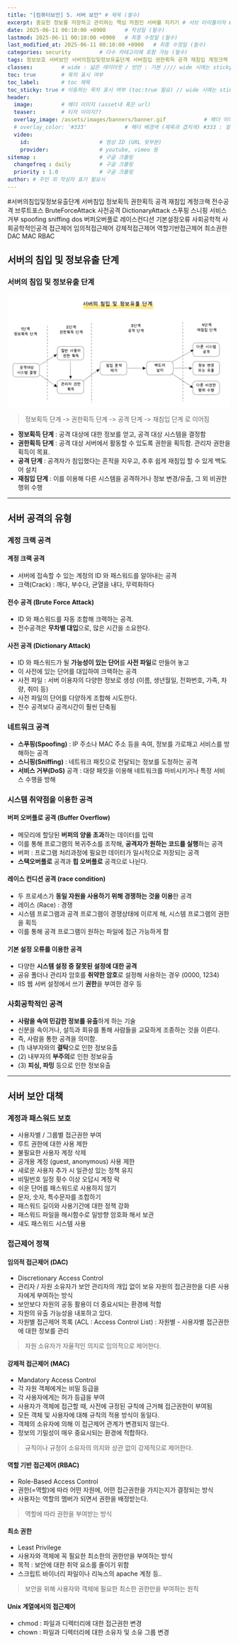 ```yaml
---
title: "[컴퓨터보안] 5. 서버 보안" # 제목 (필수)
excerpt: 중요한 정보를 저장하고 관리하는 핵심 자원인 서버를 지키기 # 서브 타이틀이자 meta description (필수)
date: 2025-06-11 00:10:00 +0900      # 작성일 (필수)
lastmod: 2025-06-11 00:10:00 +0900   # 최종 수정일 (필수)
last_modified_at: 2025-06-11 00:10:00 +0900   # 최종 수정일 (필수)
categories: security         # 다수 카테고리에 포함 가능 (필수)
tags: 정보보호 서버보안 서버의침입및정보유출단계 서버침입 권한획득 공격 재침입 계정크랙 전수공격 브루트포스 사전공격 스푸핑 스니핑 서비스거부 버퍼오버플로 레이스컨디션 기본설정오류 사회공학적 접근제어 임의적접근제어 강제적접근제어 역할기반접근제어 역할기반 최소권한                    # 태그 복수개 가능 (필수)
classes:         # wide : 넓은 레이아웃 / 빈칸 : 기본 //// wide 시에는 sticky toc 불가
toc: true        # 목차 표시 여부
toc_label:       # toc 제목
toc_sticky: true # 이동하는 목차 표시 여부 (toc:true 필요) // wide 시에는 sticky toc 불가
header: 
  image:         # 헤더 이미지 (asset내 혹은 url)
  teaser:        # 티저 이미지??
  overlay_image: /assets/images/banners/banner.gif            # 헤더 이미지 (제목과 겹치게)
  # overlay_color: '#333'            # 헤더 배경색 (제목과 겹치게) #333 : 짙은 회색 (필수)
  video:
    id:                      # 영상 ID (URL 뒷부분)
    provider:                # youtube, vimeo 등
sitemap :                    # 구글 크롤링
  changefreq : daily         # 구글 크롤링
  priority : 1.0             # 구글 크롤링
author: # 주인 외 작성자 표기 필요시
---
```

<!--postNo: 20250611_001-->

<span class="ttag">#서버의침입및정보유출단계</span> <span class="ttag">서버침입</span> <span class="ttag">정보획득</span> <span class="ttag">권한획득</span> <span class="ttag">공격</span> <span class="ttag">재침입</span> <span class="ttag">계정크랙</span> <span class="ttag">전수공격</span> <span class="ttag">브루트포스</span> <span class="ttag">BruteForceAttack</span> <span class="ttag">사전공격</span> <span class="ttag">DictionaryAttack</span> <span class="ttag">스푸핑</span> <span class="ttag">스니핑</span> <span class="ttag">서비스거부</span> <span class="ttag">spoofing</span> <span class="ttag">sniffing</span> <span class="ttag">dos</span> <span class="ttag">버퍼오버플로</span> <span class="ttag">레이스컨디션</span> <span class="ttag">기본설정오류</span> <span class="ttag">사회공학적</span> <span class="ttag">사회공학적인공격</span> <span class="ttag">접근제어</span> <span class="ttag">임의적접근제어</span> <span class="ttag">강제적접근제어</span> <span class="ttag">역할기반접근제어</span> <span class="ttag">최소권한</span> <span class="ttag">DAC</span> <span class="ttag">MAC</span> <span class="ttag">RBAC</span>


## 서버의 침입 및 정보유출 단계  

### 서버의 침입 및 정보유출 단계  

![](/assets/images/20250611_001_001.png)  

> 정보획득 단계 -> 권한획득 단계 -> 공격 단계 -> 재침입 단계 로 이어짐  

- **정보획득 단계** : 공격 대상에 대한 정보를 얻고, 공격 대상 시스템을 결정함  
- **권한획득 단계** : 공격 대상 서버에서 활동할 수 있도록 권한을 획득함. 관리자 권한을 획득이 목표.  
- **공격 단계** : 공격자가 침입했다는 흔적을 지우고, 추후 쉽게 재침입 할 수 있게 백도어 설치  
- **재침입 단계** : 이를 이용해 다른 시스템을 공격하거나 정보 변경/유출, 그 외 비권한 행위 수행  

---

## 서버 공격의 유형  

### 계정 크랙 공격  

#### 계정 크랙 공격  

- 서버에 접속할 수 있는 계정의 ID 와 패스워드를 알아내는 공격  
- 크랙(Crack) : 깨다, 부수다, 균열을 내다, 무력화하다  

#### 전수 공격 (Brute Force Attack)  

- ID 와 패스워드를 자동 조합해 크랙하는 공격.  
- 전수공격은 **무차별 대입**으로, 많은 시간을 소요한다.  

#### 사전 공격 (Dictionary Attack)  

- ID 와 패스워드가 될 **가능성이 있는 단어**를 **사전 파일**로 만들어 놓고  
- 이 사전에 있는 단어를 대입하여 크랙하는 공격  
- 사전 파일 : 서버 이용자의 다양한 정보로 생성 (이름, 생년월일, 전화번호, 가족, 차량, 취미 등)  
- 사전 파일의 단어를 다양하게 조합해 시도한다.  
- 전수 공격보다 공격시간이 훨씬 단축됨  

### 네트워크 공격  

- **스푸핑(Spoofing)** : IP 주소나 MAC 주소 등을 속여, 정보를 가로채고 서비스를 방해하는 공격  
- **스니핑(Sniffing)** : 네트워크 패킷으로 전달되는 정보를 도청하는 공격  
- **서비스 거부(DoS)** 공격 : 대량 패킷을 이용해 네트워크를 마비시키거나 특정 서비스 수행을 방해  

### 시스템 취약점을 이용한 공격  

#### 버퍼 오버플로 공격 (Buffer Overflow)   

- 메모리에 할당된 **버퍼의 양을 초과**하는 데이터를 입력  
- 이를 통해 프로그램의 복귀주소를 조작해, **공격자가 원하는 코드를 실행**하는 공격  
- 버퍼 : 프로그램 처리과정에 필요한 데이터가 일시적으로 저장되는 공격  
- **스택오버플로** 공격과 **힙 오버플로** 공격으로 나뉜다.  

#### 레이스 컨디션 공격 (race condition)  

- 두 프로세스가 **동일 자원을 사용하기 위해 경쟁하는 것을 이용**한 공격  
- 레이스 (Race) : 경쟁  
- 시스템 프로그램과 공격 프로그램이 경쟁상태에 이르게 해, 시스템 프로그램의 권한을 획득  
- 이를 통해 공격 프로그램이 원하는 파일에 접근 가능하게 함  

#### 기본 설정 오류를 이용한 공격  

- 다양한 **시스템 설정 중 잘못된 설정에 대한 공격**  
- 공유 폴더나 관리자 암호를 **취약한 암호**로 설정해 사용하는 경우 (0000, 1234)  
- IIS 웹 서버 설정에서 쓰기 **권한**을 부여한 경우 등  

### 사회공학적인 공격  

- **사람을 속여 민감한 정보를 유출**하게 하는 기술  
- 신분을 속이거나, 설득과 회유를 통해 사람들을 교묘하게 조종하는 것을 이른다.  
- 즉, 사람을 통한 공격을 의미함.  
- (1) 내부자와의 **결탁**으로 인한 정보유출  
- (2) 내부자의 **부주의**로 인한 정보유출  
- (3) **피싱, 파밍** 등으로 인한 정보유출  

---

## 서버 보안 대책  

### 계정과 패스워드 보호  

- 사용자별 / 그룹별 접근권한 부여  
- 루트 권한에 대한 사용 제한  
- 불필요한 사용자 계정 삭제  
- 공개용 계정 (guest, anonymous) 사용 제한  
- 새로운 사용자 추가 시 일관성 있는 정책 유지  
- 비밀번호 일정 횟수 이상 오답시 계정 락  
- 쉬운 단어를 패스워드로 사용하지 않기  
- 문자, 숫자, 특수문자를 조합하기  
- 패스워드 길이와 사용기간에 대한 정책 강화  
- 패스워드 파일을 해시함수로 일방향 암호화 해서 보관  
- 섀도 패스워드 시스템 사용  

### 접근제어 정책  

#### 임의적 접근제어 (DAC)  

- Discretionary Access Control  
- 관리자 / 자원 소유자가 보안 관리자의 개입 없이 보유 자원의 접근권한을 다른 사용자에게 부여하는 방식  
- 보안보다 자원의 공동 활용이 더 중요시되는 환경에 적합  
- 자원의 유출 가능성을 내포하고 있다.  
- 자원별 접근제어 목록 (ACL : Access Control List) : 자원별 - 사용자별 접근권한에 대한 정보를 관리  

> 자원 소유자가 자율적인 의지로 임의적으로 제어한다.  

#### 강제적 접근제어 (MAC)  

- Mandatory Access Control  
- 각 자원 객체에게는 비밀 등급을  
- 각 사용자에게는 허가 등급을 부여  
- 사용자가 객체에 접근할 때, 사전에 규정된 규칙에 근거해 접근권한이 부여됨  
- 모든 객체 및 사용자에 대해 규칙의 적용 방식이 동일다.  
- 객체의 소유자에 의해 이 접근제어 관계가 변경되지 않는다.  
- 정보의 기밀성이 매우 중요시되는 환경에 적합하다.  

> 규칙이나 규정이 소유자의 의지와 상관 없이 강제적으로 제어한다.  

#### 역할 기반 접근제어 (RBAC)  

- Role-Based Access Control  
- 권한(=역할)에 따라 어떤 자원에, 어떤 접근권한을 가지는지가 결정되는 방식  
- 사용자는 역할의 멤버가 되면서 권한을 배정받는다.  

> 역할에 따라 권한을 부여받는 방식  

#### 최소 권한  

- Least Privilege  
- 사용자와 객체에 꼭 필요한 최소한의 권한만을 부여하는 방식  
- 목적 : 보안에 대한 취약 요소를 줄이기 위함  
- 스크립트 바이너리 파일이나 리눅스의 apache 계정 등..  

> 보안을 위해 사용자와 객체에 필요한 최소한 권한만을 부여하는 원칙  

#### Unix 계열에서의 접근제어  

- chmod : 파일과 디렉터리에 대한 접근권한 변경  
- chown : 파일과 디렉터리에 대한 소유자 및 소유 그룹 변경  

